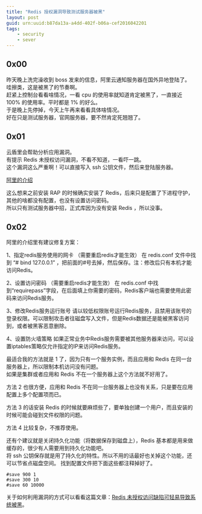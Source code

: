 ```yaml
---
title: "Redis 授权漏洞导致测试服务器被黑"
layout: post
guid: urn:uuid:b87da13a-a4dd-402f-b06a-cef2016042201
tags:
    - security
    - sever
---
```


## 0x00
昨天晚上洗完澡收到 boss 发来的信息，阿里云通知服务器在国外异地登陆了。  
哇擦类，这是被黑了的节奏啊。  
赶紧上控制台看看啥情况，一看 cpu 的使用率就知道肯定被黑了，一直接近 100% 的使用率。平时都是 1% 的好么。  
于是晚上先停掉，今天上午再来看看具体啥情况。  
好在只是测试服务器，官网服务器，要不然肯定死翘翘了。

## 0x01
云盾里会帮助分析应用漏洞。  
有提示	Redis 未授权访问漏洞，不看不知道，一看吓一跳。  
这个漏洞这么严重啊！可以直接写入 ssh 公钥文件，然后来登陆服务器。  

[阿里的介绍](https://help.aliyun.com/knowledge_detail/5988808.html?spm=5176.2020520110.0.0.9hqtny)

这么想来之前安装 RAP 的时候确实安装了 Redis，后来只是配置了下进程守护，其他的啥都没有配置，也没有设置访问密码。  
所以只有测试服务器中招，正式库因为没有安装 Redis ，所以没事。


## 0x02

阿里的介绍里有建议修复方案：

1、指定redis服务使用的网卡 （需要重启redis才能生效）
在 redis.conf 文件中找到 “# bind 127.0.0.1” ，把前面的#号去掉，然后保存。注：修改后只有本机才能访问Redis。

2、设置访问密码 （需要重启redis才能生效）
在 redis.conf 中找到“requirepass”字段，在后面填上你需要的密码，Redis客户端也需要使用此密码来访问Redis服务。

3、修改Redis服务运行账号
请以较低权限账号运行Redis服务，且禁用该账号的登录权限。可以限制攻击者往磁盘写入文件，但是Redis数据还是能被黑客访问到，或者被黑客恶意删除。

4、设置防火墙策略
如果正常业务中Redis服务需要被其他服务器来访问，可以设置iptables策略仅允许指定的IP来访问Redis服务。

最适合我的方法就是 1 了，因为只有一个服务实例，而且应用和 Redis 在同一台服务器上，所以限制本机访问没有问题。  
如果是集群或者应用和 Redis 不在一个服务器上这个方法就不好用了。

方法 2 也很方便，应用和 Redis 不在同一台服务器上也没有关系，只是要在应用配置上多个配置项而已。

方法 3 的话安装 Redis 的时候就要麻烦些了，要单独创建一个用户，而且安装的时候可能会碰到文件权限的问题。

方法 4 比较复杂，不推荐使用。

还有个建议就是关闭持久化功能（将数据保存到磁盘上），Redis 基本都是用来做缓存的，很少有人需要用到持久化功能吧。  
将 ssh 公钥保存就是用了持久化的特性。所以不用的话最好也关掉这个功能，还可以节省点磁盘空间。
找到配置文件把下面这些都注释掉好了。  


```
#save 900 1
#save 300 10
#save 60 10000
```

关于如何利用漏洞的方式可以看看这篇文章：[Redis 未授权访问缺陷可轻易导致系统被黑](https://www.seebug.org/vuldb/ssvid-89715)。
